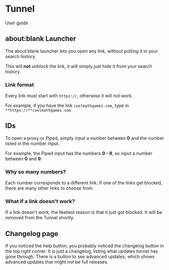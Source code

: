 
[//]: <> (The guide is copied from the tunnel file itself; I thought I might as well post it here.)
# Tunnel

User guide  
  

## about:blank Launcher

The about:blank launcher lets you open any link, without putting it in your search history.  
  
This will  **not**  unblock the link, it will simply just hide it from your search history.

### Link format

Every link must start with  `https://`, otherwise it will not work.  
  
For example, if you have the link  `coolmathgames.com`, type in  `**https://**coolmathgames.com`

## IDs

To open a proxy or Piped, simply input a number between  **0**  and the number listed in the number input.  
  
For example, the Piped input has the numbers  **0 - 9**, so input a number between  **0**  and  **9**.

### Why so many numbers?

Each number corresponds to a different link. If one of the links get blocked, there are many other links to choose from.

### What if a link doesn't work?

If a link doesn't work, the likeliest reason is that it just got blocked. It will be removed from the Tunnel shortly.

## Changelog page

If you noticed the help button, you probably noticed the changelog button in the top right corner. It is just a changelog, listing what updates tunnel has gone through. There is a button to see advanced updates, which shows advanced updates that might not be full releases.
